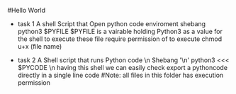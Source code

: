 #Hello World
* task 1 A shell Script that Open python code enviroment
	shebang 
	python3 $PYFILE
$PYFILE is a vairable holding Python3 as a value for the shell to execute
these file require permission of to execute chmod u+x (file name) 

* task 2 A Shell script that runs Python code
	\n Shebang
	'\n' python3 <<< $PYCODE
\n having this shell we can easily check export a pythoncode directly in a single line code
#Note: all files in this folder has execution permission
